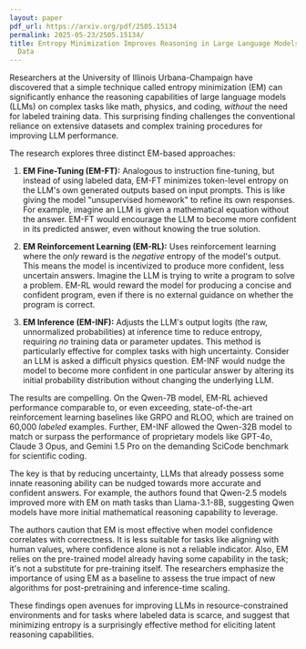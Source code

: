 ```yaml
---
layout: paper
pdf_url: https://arxiv.org/pdf/2505.15134
permalink: 2025-05-23/2505.15134/
title: Entropy Minimization Improves Reasoning in Large Language Models Without Labeled
  Data
---
```




Researchers at the University of Illinois Urbana-Champaign have discovered that a simple technique called entropy minimization (EM) can significantly enhance the reasoning capabilities of large language models (LLMs) on complex tasks like math, physics, and coding, *without* the need for labeled training data.  This surprising finding challenges the conventional reliance on extensive datasets and complex training procedures for improving LLM performance.

The research explores three distinct EM-based approaches:

1.  **EM Fine-Tuning (EM-FT):**  Analogous to instruction fine-tuning, but instead of using labeled data, EM-FT minimizes token-level entropy on the LLM's own generated outputs based on input prompts. This is like giving the model "unsupervised homework" to refine its own responses.  For example, imagine an LLM is given a mathematical equation without the answer. EM-FT would encourage the LLM to become more confident in its predicted answer, even without knowing the true solution.

2.  **EM Reinforcement Learning (EM-RL):** Uses reinforcement learning where the *only* reward is the *negative* entropy of the model's output.  This means the model is incentivized to produce more confident, less uncertain answers. Imagine the LLM is trying to write a program to solve a problem. EM-RL would reward the model for producing a concise and confident program, even if there is no external guidance on whether the program is correct.

3.  **EM Inference (EM-INF):** Adjusts the LLM's output logits (the raw, unnormalized probabilities) at inference time to reduce entropy, requiring *no* training data or parameter updates.  This method is particularly effective for complex tasks with high uncertainty.  Consider an LLM is asked a difficult physics question. EM-INF would nudge the model to become more confident in one particular answer by altering its initial probability distribution without changing the underlying LLM.

The results are compelling. On the Qwen-7B model, EM-RL achieved performance comparable to, or even exceeding, state-of-the-art reinforcement learning baselines like GRPO and RLOO, which are trained on 60,000 *labeled* examples. Further, EM-INF allowed the Qwen-32B model to match or surpass the performance of proprietary models like GPT-4o, Claude 3 Opus, and Gemini 1.5 Pro on the demanding SciCode benchmark for scientific coding.

The key is that by reducing uncertainty, LLMs that already possess some innate reasoning ability can be nudged towards more accurate and confident answers. For example, the authors found that Qwen-2.5 models improved more with EM on math tasks than Llama-3.1-8B, suggesting Qwen models have more initial mathematical reasoning capability to leverage.

The authors caution that EM is most effective when model confidence correlates with correctness. It is less suitable for tasks like aligning with human values, where confidence alone is not a reliable indicator.  Also, EM relies on the pre-trained model already having some capability in the task; it's not a substitute for pre-training itself. The researchers emphasize the importance of using EM as a baseline to assess the true impact of new algorithms for post-pretraining and inference-time scaling.

These findings open avenues for improving LLMs in resource-constrained environments and for tasks where labeled data is scarce, and suggest that minimizing entropy is a surprisingly effective method for eliciting latent reasoning capabilities.